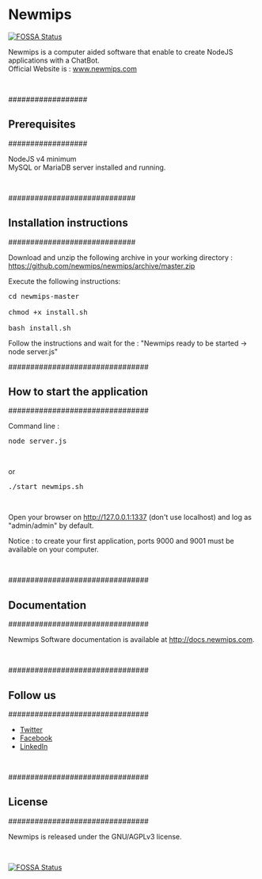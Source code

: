 # Newmips
[![FOSSA Status](https://app.fossa.io/api/projects/git%2Bgithub.com%2Fcamillem%2Fnewmips.svg?type=shield)](https://app.fossa.io/projects/git%2Bgithub.com%2Fcamillem%2Fnewmips?ref=badge_shield)


Newmips is a computer aided software that enable to create NodeJS applications with a ChatBot. <br>
Official Website is : <a href="http://www.newmips.com">www.newmips.com</a>

<br>

##################
## Prerequisites  #
##################

NodeJS v4 minimum<br>
MySQL or MariaDB server installed and running.

<br>

#############################
## Installation instructions #
#############################

Download and unzip the following archive in your working directory : https://github.com/newmips/newmips/archive/master.zip<br>

Execute the following instructions:<br>
<pre>cd newmips-master<br>
chmod +x install.sh<br>
bash install.sh</pre>

Follow the instructions and wait for the : "Newmips ready to be started -> node server.js"
<br>

################################
## How to start the application #
################################

Command line :<br>
<pre>node server.js</pre><br>
or<br>
<pre>./start_newmips.sh</pre><br>

Open your browser on http://127.0.0.1:1337 (don't use localhost) and log as "admin/admin" by default.

Notice : to create your first application, ports 9000 and 9001 must be available on your computer.

<br>

################################
## Documentation                #
################################

Newmips Software documentation is available at http://docs.newmips.com.

<br>

################################
## Follow us                    #
################################
<ul>
<li><a href="https://twitter.com/newmips">Twitter</a></li>
<li><a href="https://www.facebook.com/newmips">Facebook</a></li>
<li><a href="https://www.linkedin.com/company/newmips">LinkedIn</a></li>
</ul>

<br>


################################
## License                      #
################################

Newmips is released under the GNU/AGPLv3 license.

<br>


[![FOSSA Status](https://app.fossa.io/api/projects/git%2Bgithub.com%2Fcamillem%2Fnewmips.svg?type=large)](https://app.fossa.io/projects/git%2Bgithub.com%2Fcamillem%2Fnewmips?ref=badge_large)